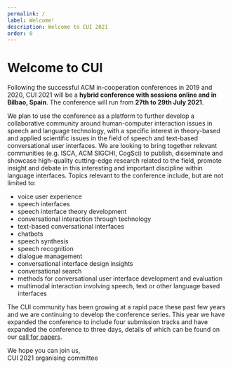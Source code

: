 ```yaml
---
permalink: /
label: Welcome!
description: Welcome to CUI 2021
order: 0
---
```


# Welcome to CUI

Following the successful ACM in-cooperation conferences in 2019 and 2020, CUI 2021 will be a **hybrid conference with sessions online and in Bilbao, Spain**. The conference will run from **27th to 29th July 2021**.

We plan to use the conference as a platform to further develop a collaborative community around human-computer interaction issues in speech and language technology, with a specific interest in theory-based and applied scientific issues in the field of speech and text-based conversational user interfaces. We are looking to bring together relevant communities (e.g. ISCA, ACM SIGCHI, CogSci) to publish, disseminate and showcase high-quality cutting-edge research related to the field, promote insight and debate in this interesting and important discipline within language interfaces. Topics relevant to the conference include, but are not limited to:
* voice user experience
* speech interfaces
* speech interface theory development
* conversational interaction through technology
* text-based conversational interfaces
* chatbots
* speech synthesis
* speech recognition
* dialogue management
* conversational interface design insights
* conversational search
* methods for conversational user interface development and evaluation
* multimodal interaction involving speech, text or other language based interfaces

The CUI community has been growing at a rapid pace these past few years and we are continuing to develop the conference series. This year we have expanded the conference to include four submission tracks and have expanded the conference to three days, details of which can be found on our [call for papers](/2021/call-for-papers "Visit the Call for Papers").

We hope you can join us,<br>
CUI 2021 organising committee